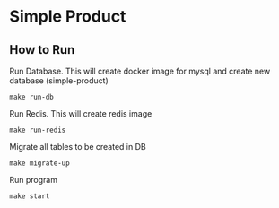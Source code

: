 # Simple Product

## How to Run

Run Database. This will create docker image for mysql and create new database (simple-product)
```
make run-db
```

Run Redis. This will create redis image
```
make run-redis
```

Migrate all tables to be created in DB
```
make migrate-up
```

Run program
```
make start
```